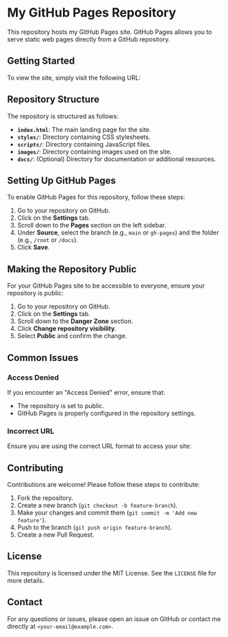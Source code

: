 # My GitHub Pages Repository

This repository hosts my GitHub Pages site. GitHub Pages allows you to serve static web pages directly from a GitHub repository.

## Getting Started

To view the site, simply visit the following URL:


## Repository Structure

The repository is structured as follows:

- **`index.html`**: The main landing page for the site.
- **`styles/`**: Directory containing CSS stylesheets.
- **`scripts/`**: Directory containing JavaScript files.
- **`images/`**: Directory containing images used on the site.
- **`docs/`**: (Optional) Directory for documentation or additional resources.

## Setting Up GitHub Pages

To enable GitHub Pages for this repository, follow these steps:

1. Go to your repository on GitHub.
2. Click on the **Settings** tab.
3. Scroll down to the **Pages** section on the left sidebar.
4. Under **Source**, select the branch (e.g., `main` or `gh-pages`) and the folder (e.g., `/root` or `/docs`).
5. Click **Save**.

## Making the Repository Public

For your GitHub Pages site to be accessible to everyone, ensure your repository is public:

1. Go to your repository on GitHub.
2. Click on the **Settings** tab.
3. Scroll down to the **Danger Zone** section.
4. Click **Change repository visibility**.
5. Select **Public** and confirm the change.

## Common Issues

### Access Denied

If you encounter an "Access Denied" error, ensure that:

- The repository is set to public.
- GitHub Pages is properly configured in the repository settings.

### Incorrect URL

Ensure you are using the correct URL format to access your site:


## Contributing

Contributions are welcome! Please follow these steps to contribute:

1. Fork the repository.
2. Create a new branch (`git checkout -b feature-branch`).
3. Make your changes and commit them (`git commit -m 'Add new feature'`).
4. Push to the branch (`git push origin feature-branch`).
5. Create a new Pull Request.

## License

This repository is licensed under the MIT License. See the `LICENSE` file for more details.

## Contact

For any questions or issues, please open an issue on GitHub or contact me directly at `<your-email@example.com>`.


